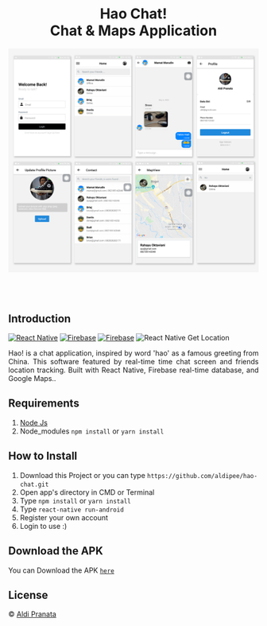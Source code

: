 <h1 align='center'>Hao Chat! <br>Chat & Maps Application</h1>

<p align='center'>
    <img width="1400" src='https://raw.githubusercontent.com/aldipee/hao-chat/master/assets/2.jpg' />
</p>
<br>
<br>

## Introduction

[![React Native](https://img.shields.io/badge/react%20native-v0.62.0-blue)](https://facebook.github.io/react-native/)
[![Firebase](https://img.shields.io/badge/firebase-v7.12-orange)](https://firebase.google.com/?gclid=EAIaIQobChMI2qeqx_3C4wIVTiUrCh0i0QGfEAAYASAAEgIPNfD_BwE)
[![Firebase](https://img.shields.io/badge/React%20Native%20Maps-0.27.1-green.svg?style=rounded-square)](https://github.com/react-native-community/react-native-maps)
![React Native Get Location](https://img.shields.io/badge/react%20native%20get%20location-v1.4.2-brightgreen)

<p align='justify'>Hao! is a chat application, inspired by word 'hao' as a famous greeting from China. This software featured by real-time time chat screen and friends location tracking. Built with React Native, Firebase real-time database, and Google Maps..</p>

## Requirements

1. <a href="https://nodejs.org/en/download/">Node Js</a>
2. Node_modules `npm install` or `yarn install`

## How to Install

1. Download this Project or you can type `https://github.com/aldipee/hao-chat.git`
2. Open app's directory in CMD or Terminal
3. Type `npm install` or `yarn install`
4. Type `react-native run-android`
5. Register your own account
6. Login to use :)

## Download the APK

You can Download the APK [`here`](https://drive.google.com/file/d/1HpVqiSjP3N3gKwFopXstZYe1iZY1FaZk/view)

## License

© [Aldi Pranata](https://github.com/aldipee/ ' Aldi Pranata')
